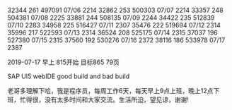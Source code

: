 
32344   261 497091 07/06 2214
32862   253 500303 07/07 2214 
33357   248 504381 07/08 2225
33881   244 508135 07/09 2244
34422   235 512839 07/10 2283
34958   225 516427 07/11 2307
35476   222 519694 07/12 2314
35996   217 522593 07/13 2314
36524   208 525175 07/14 2315
37037   196 527380 07/15 2315
37560   192 530276 07/16 2372 
38116   186 533978 07/17 2387

2019-07-17 早上 815开始 目标865 79页

SAP UI5 webIDE good build and bad build

老哥多理解下哈，我是程序员，每周工作6天，每天早上9点上班，晚上12点下班，忙得很，没有太多时间和大家交流。生活所迫，望见谅，谢谢!

